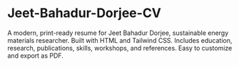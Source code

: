 # Jeet-Bahadur-Dorjee-CV
A modern, print-ready resume for Jeet Bahadur Dorjee, sustainable energy materials researcher. Built with HTML and Tailwind CSS. Includes education, research, publications, skills, workshops, and references. Easy to customize and export as PDF.
